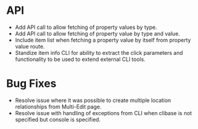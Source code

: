 # API
- Add API call to allow fetching of property values by type. 
- Add API call to allow fetching of property value by type and value. 
- Include item list when fetching a property value by itself from property value route.
- Standize item info CLI for ability to extract the click parameters and functionality to be used to extend external CLI tools. 
# Bug Fixes
- Resolve issue where it was possible to create multiple location relationships from Multi-Edit page. 
- Resolve issue with handling of exceptions from CLI when clibase is not specified but console is specified. 